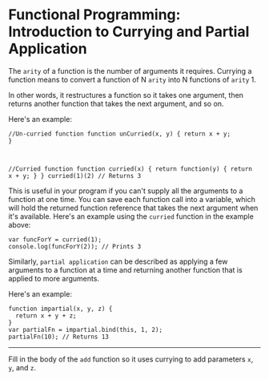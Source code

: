 # Functional Programming: Introduction to Currying and Partial Application

The `arity` of a function is the number of arguments it requires. Currying a function means to convert a function of N `arity` into N functions of `arity` 1.

In other words, it restructures a function so it takes one argument, then returns another function that takes the next argument, and so on.

Here's an example:

<code>//Un-curried function
function unCurried(x, y) {
  return x + y;
}

//Curried function
function curried(x) {
  return function(y) {
    return x + y;
  }
}
curried(1)(2) // Returns 3</code>

This is useful in your program if you can't supply all the arguments to a function at one time. You can save each function call into a variable, which will hold the returned function reference that takes the next argument when it's available. Here's an example using the `curried` function in the example above:

```// Call a curried function in parts:
var funcForY = curried(1);
console.log(funcForY(2)); // Prints 3
```

Similarly, `partial application` can be described as applying a few arguments to a function at a time and returning another function that is applied to more arguments.

Here's an example:

```//Impartial function
function impartial(x, y, z) {
  return x + y + z;
}
var partialFn = impartial.bind(this, 1, 2);
partialFn(10); // Returns 13
```

***

Fill in the body of the `add` function so it uses currying to add parameters `x`, `y`, and `z`.